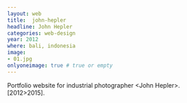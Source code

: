 ```yaml
---
layout: web
title:  john-hepler
headline: John Hepler
categories: web-design
year: 2012
where: bali, indonesia
image:
- 01.jpg
onlyoneimage: true # true or empty
---
```

Portfolio website for industrial photographer &lt;John Hepler&gt;.    
[2012>2015].
